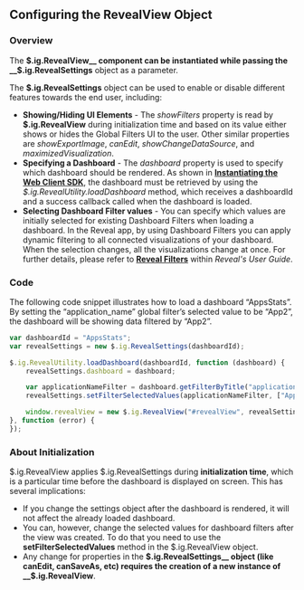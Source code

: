 ## Configuring the RevealView Object

### Overview

The __$.ig.RevealView__
component can be instantiated while passing the
__$.ig.RevealSettings__
object as a parameter.

The __$.ig.RevealSettings__
object can be used to enable or disable different features towards the
end user, including:

  - **Showing/Hiding UI Elements** - The *showFilters* property is read
    by
    __$.ig.RevealView__
    during initialization time and based on its value either shows or
    hides the Global Filters UI to the user. Other similar properties
    are *showExportImage*, *canEdit*, *showChangeDataSource*, and *maximizedVisualization*.
  - **Specifying a Dashboard** - The *dashboard* property is used to
    specify which dashboard should be rendered. As shown in
    [**Instantiating the Web Client SDK**](~/en/developer/general/setup-configuration-web.md#instantiate-web-client-sdk),
    the dashboard must be retrieved by using the
    *$.ig.RevealUtility.loadDashboard* method, which receives a
    dashboardId and a success callback called when the dashboard is
    loaded.
  - **Selecting Dashboard Filter values** - You can specify which values are initially selected for existing Dashboard Filters when loading a dashboard. In the Reveal app, by using Dashboard Filters you can apply dynamic filtering to all connected visualizations of your dashboard. When the selection changes, all the visualizations change at once. For further details, please refer to [**Reveal Filters**](https://www.revealbi.io/help/filters) within _Reveal's User Guide_.

### Code

The following code snippet illustrates how to load a dashboard
“AppsStats”. By setting the “application\_name” global filter’s
selected value to be “App2”, the dashboard will be showing data filtered
by “App2”.

``` js
var dashboardId = "AppsStats";
var revealSettings = new $.ig.RevealSettings(dashboardId);

$.ig.RevealUtility.loadDashboard(dashboardId, function (dashboard) {
    revealSettings.dashboard = dashboard;

    var applicationNameFilter = dashboard.getFilterByTitle("application_name");
    revealSettings.setFilterSelectedValues(applicationNameFilter, ["App2"]);

    window.revealView = new $.ig.RevealView("#revealView", revealSettings);
}, function (error) {
});
```

### About Initialization

$.ig.RevealView applies $.ig.RevealSettings during **initialization
time**, which is a particular time before the dashboard is displayed on
screen. This has several implications:

  - If you change the settings object after the dashboard is rendered,
    it will not affect the already loaded dashboard.
  - You can, however, change the selected values for dashboard filters
    after the view was created. To do that you need to use the
    __setFilterSelectedValues__
    method in the $.ig.RevealView object.
  - Any change for properties in the
    __$.ig.RevealSettings__
    object (like canEdit, canSaveAs, etc) requires the creation of a new
    instance of
    __$.ig.RevealView__.
